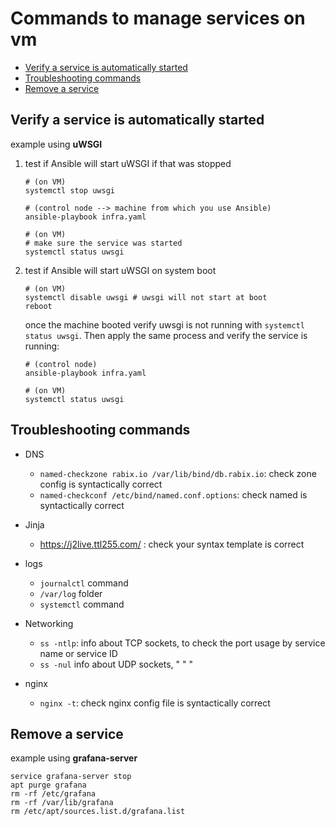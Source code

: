 # Commands to manage services on vm

- [Verify a service is automatically started](#verify-a-service-is-automatically-started)
- [Troubleshooting commands](#troubleshooting-commands)
- [Remove a service](#remove-a-service)

## Verify a service is automatically started

example using **uWSGI**

1. test if Ansible will start uWSGI if that was stopped

   ```shell
   # (on VM)
   systemctl stop uwsgi
   ```

   ```shell
   # (control node --> machine from which you use Ansible)
   ansible-playbook infra.yaml
   ```

   ```shell
   # (on VM)
   # make sure the service was started
   systemctl status uwsgi
   ```

2. test if Ansible will start uWSGI on system boot

   ```shell
   # (on VM)
   systemctl disable uwsgi # uwsgi will not start at boot
   reboot
   ```

   once the machine booted verify uwsgi is not running with `systemctl status uwsgi`. Then apply the same process and verify the service is running:

   ```shell
   # (control node)
   ansible-playbook infra.yaml
   ```

   ```shell
   # (on VM)
   systemctl status uwsgi
   ```

## Troubleshooting commands

- DNS

  - `named-checkzone rabix.io /var/lib/bind/db.rabix.io`: check zone config is syntactically correct
  - `named-checkconf /etc/bind/named.conf.options`: check named is syntactically correct

- Jinja

  - https://j2live.ttl255.com/ : check your syntax template is correct

- logs

  - `journalctl` command
  - `/var/log` folder
  - `systemctl` command

- Networking

  - `ss -ntlp`: info about TCP sockets, to check the port usage by service name or service ID
  - `ss -nul` info about UDP sockets, " " "

- nginx
  - `nginx -t`: check nginx config file is syntactically correct

## Remove a service

example using **grafana-server**

```shell
service grafana-server stop
apt purge grafana
rm -rf /etc/grafana
rm -rf /var/lib/grafana
rm /etc/apt/sources.list.d/grafana.list
```
